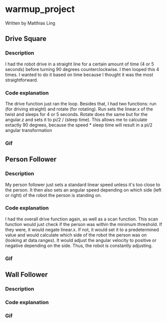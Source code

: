 # warmup_project
Written by Matthias Ling

## Drive Square 
### Description
I had the robot drive in a straight line for a certain amount of time (4 or 5 seconds) before turning 90 degrees counterclockwise.  I then looped this 4 times.  I wanted to do it based on time because I thought it was the most straightforward.  
### Code explanation
The drive function just ran the loop.  Besides that, I had two functions: run (for driving straight) and rotate (for rotating).  Run sets the linear.x of the twist and sleeps for 4 or 5 seconds.  Rotate does the same but for the angular.z and sets it to pi/2 / (sleep time).  This allows me to calculate extactly 90 degrees, because the speed * sleep time will result in a pi/2 angular transformation
### Gif

## Person Follower
### Description
My person follower just sets a standard linear speed unless it's too close to the person.  It then also sets an angular speed depending on which side (left or right) of the robot the person is standing on.
### Code explanation
I had the overall drive function again, as well as a scan function.  This scan function would just check if the person was within the minimum threshold.  If they were, it would negate linear.x.  If not, it would set it to a predetermined value and would calculate which side of the robot the person was on (looking at data.ranges).  It would adjust the angular velocity to positive or negative depending on the side.  Thus, the robot is constantly adjusting.
### Gif


## Wall Follower
### Description
### Code explanation
### Gif